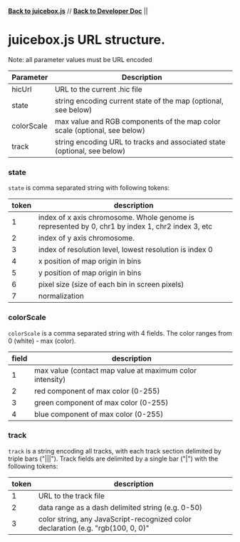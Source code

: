 [**Back to juicebox.js**](../) // [**Back to Developer Doc**](developers) || 

# juicebox.js URL structure.

Note:  all parameter values must be URL encoded

Parameter | Description
--------- | -----------
hicUrl  | URL to the current .hic file 
state  | string encoding current state of the map  (optional, see below)  
colorScale | max value and RGB components of the map color scale   (optional, see below)
track | string encoding URL to tracks and associated state (optional, see below)


### state 
`state` is comma separated string with following tokens:

token | description
----- | ----------
1  | index of x axis chromosome.  Whole genome is represented by 0,  chr1 by index 1, chr2 index 3, etc
2  | index of y axis chromosome.
3  | index of resolution level,  lowest resolution is index 0
4  | x position of map origin in bins
5  | y position of map origin in bins
6  | pixel size  (size of each bin in screen pixels)
7  | normalization 

### colorScale 
`colorScale` is a comma separated string with 4 fields.  The color ranges from 0 (white) - max (color).

field | description
----- | -----------
1 | max value (contact map value at maximum color intensity)
2 | red component of max color (0-255)
3 | green component of max color (0-255)
4 | blue component of max color (0-255)

### track
`track` is a string encoding all tracks, with each track section delimited by triple bars ("|||").  Track fields are delimited by a single bar ("|") with the following tokens:

token | description
----- | --------
1  | URL to the track file
2  | data range as a dash delimited string  (e.g. 0-50)
3  | color string, any JavaScript-recognized color declaration (e.g.  "rgb(100, 0, 0)"
